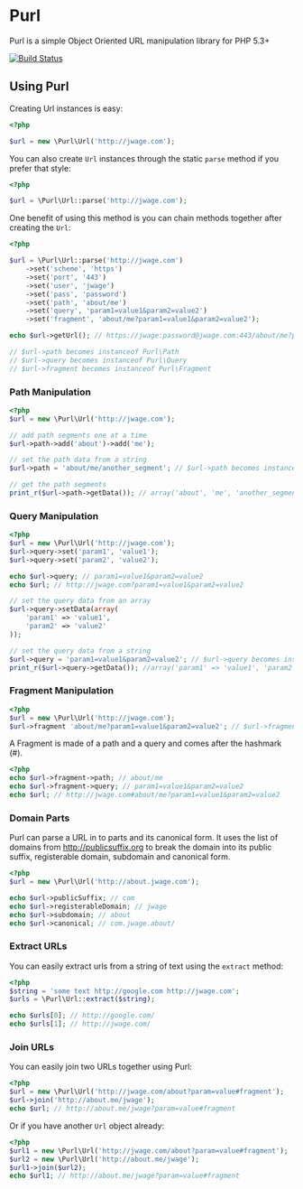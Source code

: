 Purl
====

Purl is a simple Object Oriented URL manipulation library for PHP 5.3+

[![Build Status](https://secure.travis-ci.org/jwage/purl.png?branch=master)](http://travis-ci.org/jwage/purl)

Using Purl
----------

Creating Url instances is easy:

```php
<?php

$url = new \Purl\Url('http://jwage.com');
```

You can also create `Url` instances through the static `parse` method if you prefer that style:

```php
<?php

$url = \Purl\Url::parse('http://jwage.com');
```

One benefit of using this method is you can chain methods together after creating the `Url`:

```php
<?php

$url = \Purl\Url::parse('http://jwage.com')
	->set('scheme', 'https')
	->set('port', '443')
	->set('user', 'jwage')
	->set('pass', 'password')
	->set('path', 'about/me')
	->set('query', 'param1=value1&param2=value2')
	->set('fragment', 'about/me?param1=value1&param2=value2');

echo $url->getUrl(); // https://jwage:password@jwage.com:443/about/me?param1=value1&param2=value2#about/me?param1=value1&param2=value2

// $url->path becomes instanceof Purl\Path
// $url->query becomes instanceof Purl\Query
// $url->fragment becomes instanceof Purl\Fragment
```

### Path Manipulation

```php
<?php
$url = new \Purl\Url('http://jwage.com');

// add path segments one at a time
$url->path->add('about')->add('me');

// set the path data from a string
$url->path = 'about/me/another_segment'; // $url->path becomes instanceof Purl\Path

// get the path segments
print_r($url->path->getData()); // array('about', 'me', 'another_segment')
```

### Query Manipulation

```php
<?php
$url = new \Purl\Url('http://jwage.com');
$url->query->set('param1', 'value1');
$url->query->set('param2', 'value2');

echo $url->query; // param1=value1&param2=value2
echo $url; // http://jwage.com?param1=value1&param2=value2

// set the query data from an array
$url->query->setData(array(
	'param1' => 'value1',
	'param2' => 'value2'
));

// set the query data from a string
$url->query = 'param1=value1&param2=value2'; // $url->query becomes instanceof Purl\Query
print_r($url->query->getData()); //array('param1' => 'value1', 'param2' => 'value2')
```

### Fragment Manipulation

```php
<?php
$url = new \Purl\Url('http://jwage.com');
$url->fragment 'about/me?param1=value1&param2=value2'; // $url->fragment becomes instanceof Purl\Fragment
```

A Fragment is made of a path and a query and comes after the hashmark (#).

```php
<?php
echo $url->fragment->path; // about/me
echo $url->fragment->query; // param1=value1&param2=value2
echo $url; // http://jwage.com#about/me?param1=value1&param2=value2
```

### Domain Parts

Purl can parse a URL in to parts and its canonical form. It uses the list of domains from http://publicsuffix.org to break the domain into its public suffix, registerable domain, subdomain and canonical form.

```php
<?php
$url = new \Purl\Url('http://about.jwage.com');

echo $url->publicSuffix; // com
echo $url->registerableDomain; // jwage
echo $url->subdomain; // about
echo $url->canonical; // com.jwage.about/
```

### Extract URLs

You can easily extract urls from a string of text using the `extract` method:

```php
<?php
$string = 'some text http://google.com http://jwage.com';
$urls = \Purl\Url::extract($string);

echo $urls[0]; // http://google.com/
echo $urls[1]; // http://jwage.com/
```

### Join URLs

You can easily join two URLs together using Purl:

```php
<?php
$url = new \Purl\Url('http://jwage.com/about?param=value#fragment');
$url->join('http://about.me/jwage');
echo $url; // http://about.me/jwage?param=value#fragment
```

Or if you have another `Url` object already:

```php
<?php
$url1 = new \Purl\Url('http://jwage.com/about?param=value#fragment');
$url2 = new \Purl\Url('http://about.me/jwage');
$url1->join($url2);
echo $url1; // http://about.me/jwage?param=value#fragment
```
